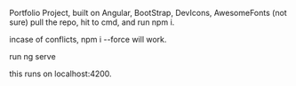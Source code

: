 Portfolio Project, built on Angular, BootStrap, DevIcons, AwesomeFonts (not sure)
pull the repo, hit to cmd, and run npm i. 

incase of conflicts, npm i --force will work. 

run ng serve

this runs on localhost:4200. 
